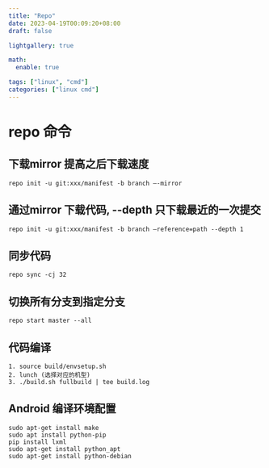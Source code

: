 ```yaml
---
title: "Repo"
date: 2023-04-19T00:09:20+08:00
draft: false

lightgallery: true

math:
  enable: true

tags: ["linux", "cmd"]
categories: ["linux cmd"]
---
```


# repo 命令

## 下载mirror 提高之后下载速度
```
repo init -u git:xxx/manifest -b branch –-mirror
```
## 通过mirror 下载代码, --depth 只下载最近的一次提交
```
repo init -u git:xxx/manifest -b branch –reference=path --depth 1
```
## 同步代码
```
repo sync -cj 32
```
## 切换所有分支到指定分支
```
repo start master --all
```
## 代码编译
```
1. source build/envsetup.sh
2. lunch (选择对应的机型)
3. ./build.sh fullbuild | tee build.log
```

## Android 编译环境配置
```
sudo apt-get install make
sudo apt install python-pip
pip install lxml
sudo apt-get install python_apt
sudo apt-get install python-debian
```